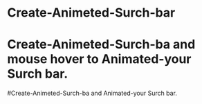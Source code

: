 # Create-Animeted-Surch-bar
# Create-Animeted-Surch-ba and mouse hover to Animated-your Surch bar.
#Create-Animeted-Surch-ba and  Animated-your Surch bar.

